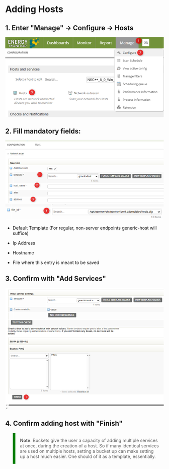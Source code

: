 # Adding Hosts

## 1. **Enter "Manage" -> Configure -> Hosts**

![Adding_hosts](/media/03-00-02_Adding_hosts.png)

## 2. **Fill mandatory fields:**

![Adding_hosts](/media/03-00-02_Adding_hosts_2.png)
![Adding_hosts](/media/03-00-02_Adding_hosts_3.png)

- Default Template (For regular, non-server endpoints generic-host will suffice)

- Ip Address

- Hostname

- File where this entry is meant to be saved

## 3. **Confirm with "Add Services"**

![Adding_hosts](/media/03-00-02_Adding_hosts_4.png)

## 4. **Confirm adding host with "Finish"**

<blockquote style="border-left: 8px solid green; padding: 15px;"> <b>Note</b>: Buckets give the user a capacity of adding multiple services at once, during the creation of a host. So if many identical services are used on multiple hosts, setting a bucket up can make setting up a host much easier. One should of it as a template, essentially. 
</blockquote>
